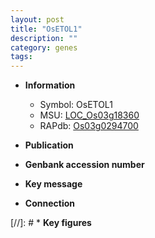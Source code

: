 ```yaml
---
layout: post
title: "OsETOL1"
description: ""
category: genes
tags: 
---
```


* **Information**  
    + Symbol: OsETOL1  
    + MSU: [LOC_Os03g18360](http://rice.uga.edu/cgi-bin/ORF_infopage.cgi?orf=LOC_Os03g18360)  
    + RAPdb: [Os03g0294700](http://rapdb.dna.affrc.go.jp/viewer/gbrowse_details/irgsp1?name=Os03g0294700)  

* **Publication**  

* **Genbank accession number**  

* **Key message**  

* **Connection**  

[//]: # * **Key figures**  


